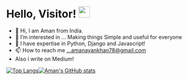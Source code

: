 # Hello, Visitor! <img src="https://raw.githubusercontent.com/MartinHeinz/MartinHeinz/master/wave.gif" width="30px">


- 👋 Hi, I am Aman from India.
- 👀 I’m interested in ... Making things Simple and useful for everyone
- 🌱 I have expertise in Python, Django and Javascript!
- 📫 How to reach me ...amanayankhan78@gmail.com
- Also i write on Medium!


[![Top Langs](https://github-readme-stats.vercel.app/api/top-langs/?username=amanadastra&show_icons=true&theme=radical)](https://github.com/anuraghazra/github-readme-stats)[![Aman's GitHub stats](https://github-readme-stats.vercel.app/api?username=amanadastra&show_icons=true&theme=radical)](https://github.com/anuraghazra/github-readme-stats)




<!---
AmanAdastra/AmanAdastra is a ✨ special ✨ repository because its `README.md` (this file) appears on your GitHub profile.
You can click the Preview link to take a look at your changes.
--->
